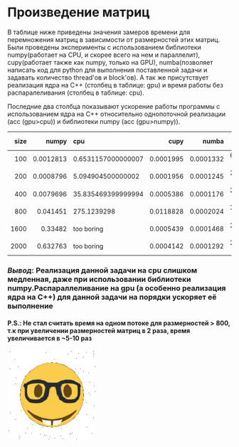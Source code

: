 
<div>
    <h1>Произведение матриц</h1>
    <p>В таблице ниже приведены значения замеров времени для перемножения матриц в зависимости от размерностей этих матриц. Были проведены эксперименты с использованием библиотеки numpy(работает на CPU, и скорее всего на нем и параллелит), cupy(работает также как numpy, только на GPU), numba(позволяет написать код для python для выполнения поставленной задачи и задавать количество thread'ов и block'ов). А так же присутствует реализация ядра на C++ (столбец в таблице: gpu) и время работы без распаралеливания (столбец в таблице: cpu).</p>
    <p>Последние два столбца показывают ускорение работы программы с использованием ядра на C++ относительно однопоточной реализации (acc (gpu>cpu)) и библиотеки numpy (acc (gpu>numpy)).</p>
</div>



|   size |     numpy | cpu                 |      cupy |     numba |       gpu | acc (gpu>cpu)      |   acc (gpu>numpy) |
|-------:|----------:|:--------------------|----------:|----------:|----------:|:-------------------|------------------:|
|    100 | 0.0012813 | 0.6531157000000007  | 0.0001995 | 0.0001332 | 6.53e-05  | 10001.771822470366 |          19.6217  |
|    200 | 0.0008796 | 5.094904500000002   | 0.0001956 | 0.0001245 | 2.25e-05  | 226440.19999963397 |          39.0933  |
|    400 | 0.0079696 | 35.835469399999994  | 0.0005386 | 0.0001176 | 2.12e-05  | 1690352.330830544  |         375.925   |
|    800 | 0.041451  | 275.1239298         | 0.0118828 | 0.0002024 | 3.76e-05  | 7317125.795540386  |        1102.42    |
|   1600 | 0.33482   | too boring          | 0.0005439 | 0.0001468 | 2.22e-05  | too much           |       15082       |
|   2000 | 0.632763  | too boring          | 0.0004142 | 0.0001292 | 2.19e-05  | too much           |       28893.3     |


<h3><i>Вывод</i>: Реализация данной задачи на cpu слишком медленная, даже при использовании библиотеки numpy.Распараллеливание на gpu (а особенно реализация ядра на C++) для данной задачи на порядки ускоряет её выполнение </h3>
<h4>P.S.: Не стал считать время на одном потоке для размерностей > 800, т.к при увеличении размерностей матриц в 2 раза, время увеличивается в ~5-10 раз</h4>

![](https://github.com/LexeyPivloy/hpc-pavlov/blob/main/static/nerd-emoji.gif)